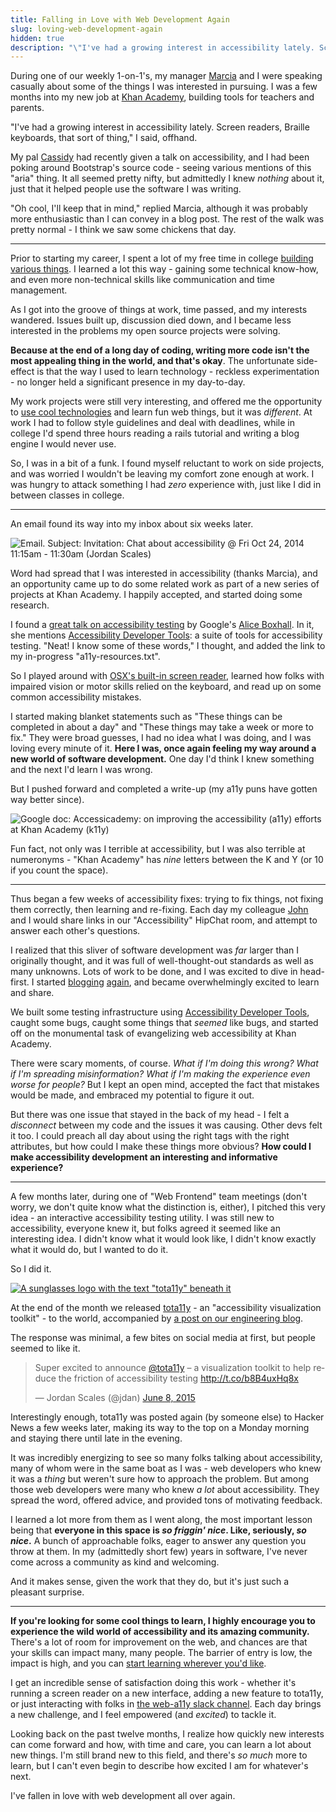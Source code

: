 ```yaml
---
title: Falling in Love with Web Development Again
slug: loving-web-development-again
hidden: true
description: "\"I've had a growing interest in accessibility lately. Screen readers, Braille keyboards, that sort of thing,\" I said, offhand."
---
```


During one of our weekly 1-on-1's, my manager [Marcia](https://twitter.com/marcia_lee) and I were speaking casually about some of the things I was interested in pursuing. I was a few months into my new job at [Khan Academy](https://khanacademy.org), building tools for teachers and parents.

"I've had a growing interest in accessibility lately. Screen readers, Braille keyboards, that sort of thing," I said, offhand.

My pal [Cassidy](https://twitter.com/cassidoo) had recently given a talk on accessibility, and I had been poking around Bootstrap's source code - seeing various mentions of this "aria" thing. It all seemed pretty nifty, but admittedly I knew *nothing* about it, just that it helped people use the software I was writing.

"Oh cool, I'll keep that in mind," replied Marcia, although it was probably more enthusiastic than I can convey in a blog post. The rest of the walk was pretty normal - I think we saw some chickens that day.

---

Prior to starting my career, I spent a lot of my free time in college [building various things](/projects). I learned a lot this way - gaining some technical know-how, and even more non-technical skills like communication and time management.

As I got into the groove of things at work, time passed, and my interests wandered. Issues built up, discussion died down, and I became less interested in the problems my open source projects were solving.

**Because at the end of a long day of coding, writing more code isn't the most appealing thing in the world, and that's okay**. The unfortunate side-effect is that the way I used to learn technology - reckless experimentation - no longer held a significant presence in my day-to-day.

My work projects were still very interesting, and offered me the opportunity to [use cool technologies](http://facebook.github.io/react/) and learn fun web things, but it was *different*. At work I had to follow style guidelines and deal with deadlines, while in college I'd spend three hours reading a rails tutorial and writing a blog engine I would never use.

So, I was in a bit of a funk. I found myself reluctant to work on side projects, and was worried I wouldn't be leaving my comfort zone enough at work. I was hungry to attack something I had *zero* experience with, just like I did in between classes in college.

---

An email found its way into my inbox about six weeks later.

![Email. Subject: Invitation: Chat about accessibility @ Fri Oct 24, 2014 11:15am - 11:30am (Jordan Scales)](/img/a11y-invite.png)

Word had spread that I was interested in accessibility (thanks Marcia), and an opportunity came up to do some related work as part of a new series of projects at Khan Academy. I happily accepted, and started doing some research.

I found a [great talk on accessibility testing](https://www.youtube.com/watch?v=rxh6B3ChLIc) by Google's [Alice Boxhall](https://twitter.com/sundress). In it, she mentions [Accessibility Developer Tools](https://github.com/GoogleChrome/accessibility-developer-tools): a suite of tools for accessibility testing. "Neat! I know some of these words," I thought, and added the link to my in-progress "a11y-resources.txt".

So I played around with [OSX's built-in screen reader](https://www.apple.com/voiceover/info/guide/), learned how folks with impaired vision or motor skills relied on the keyboard, and read up on some common accessibility mistakes.

I started making blanket statements such as "These things can be completed in about a day" and "These things may take a week or more to fix." They were broad guesses, I had no idea what I was doing, and I was loving every minute of it. **Here I was, once again feeling my way around a new world of software development.** One day I'd think I knew something and the next I'd learn I was wrong.

But I pushed forward and completed a write-up (my a11y puns have gotten way better since).

![Google doc: Accessicademy: on improving the accessibility (a11y) efforts at Khan Academy (k11y)](/img/accessicademy.png)

Fun fact, not only was I terrible at accessibility, but I was also terrible at numeronyms - "Khan Academy" has *nine* letters between the K and Y (or 10 if you count the space).

---

Thus began a few weeks of accessibility fixes: trying to fix things, not fixing them correctly, then learning and re-fixing. Each day my colleague [John](http://ejohn.org) and I would share links in our "Accessibility" HipChat room, and attempt to answer each other's questions.

I realized that this sliver of software development was *far* larger than I originally thought, and it was full of well-thought-out standards as well as many unknowns. Lots of work to be done, and I was excited to dive in head-first. I started <a href="/a11y/clicking-with-a-keyboard/" aria-label="blogging, link: Clicking with a Keyboard - thatjdanisso.cool">blogging</a> <a href="/a11y/focus-vs-hover/" aria-label="again, link: Focus vs. Hover - thatjdanisso.cool">again</a>, and became overwhelmingly excited to learn and share.

We built some testing infrastructure using [Accessibility Developer Tools](https://github.com/GoogleChrome/accessibility-developer-tools), caught some bugs, caught some things that *seemed* like bugs, and started off on the monumental task of evangelizing web accessibility at Khan Academy.

There were scary moments, of course. *What if I'm doing this wrong? What if I'm spreading misinformation? What if I'm making the experience even worse for people?* But I kept an open mind, accepted the fact that mistakes would be made, and embraced my potential to figure it out.

But there was one issue that stayed in the back of my head - I felt a *disconnect* between my code and the issues it was causing. Other devs felt it too. I could preach all day about using the right tags with the right attributes, but how could I make these things more obvious? **How could I make accessibility development an interesting and informative experience?**

---

A few months later, during one of "Web Frontend" team meetings (don't worry, we don't quite know what the distinction is, either), I pitched this very idea - an interactive accessibility testing utility. I was still new to accessibility, everyone knew it, but folks agreed it seemed like an interesting idea. I didn't know what it would look like, I didn't know exactly what it would do, but I wanted to do it.

So I did it.

[![A sunglasses logo with the text "tota11y" beneath it](/img/tota11y.png)](http://khan.github.io/tota11y)

At the end of the month we released [tota11y](http://khan.github.io/tota11y) - an "accessibility visualization toolkit" - to the world, accompanied by [a post on our engineering blog](http://engineering.khanacademy.org/posts/tota11y.htm).

The response was minimal, a few bites on social media at first, but people seemed to like it.

<blockquote class="twitter-tweet" lang="en" width="590"><p lang="en" dir="ltr">Super excited to announce <a href="https://twitter.com/tota11y">@tota11y</a> – a visualization toolkit to help reduce the friction of accessibility testing <a href="http://t.co/b8B4uxHq8x">http://t.co/b8B4uxHq8x</a></p>&mdash; Jordan Scales (@jdan) <a href="https://twitter.com/jdan/status/607923883639980032">June 8, 2015</a></blockquote>
<script async src="//platform.twitter.com/widgets.js" charset="utf-8"></script>

Interestingly enough, tota11y was posted again (by someone else) to Hacker News a few weeks later, making its way to the top on a Monday morning and staying there until late in the evening.

It was incredibly energizing to see so many folks talking about accessibility, many of whom were in the same boat as I was - web developers who knew it was a *thing* but weren't sure how to approach the problem. But among those web developers were many who knew *a lot* about accessibility. They spread the word, offered advice, and provided tons of motivating feedback.

I learned a lot more from them as I went along, the most important lesson being that **everyone in this space is *so friggin' nice*. Like, seriously, *so nice*.** A bunch of approachable folks, eager to answer any question you throw at them. In my (admittedly short few) years in software, I've never come across a community as kind and welcoming.

And it makes sense, given the work that they do, but it's just such a pleasant surprise.

---

**If you're looking for some cool things to learn, I highly encourage you to experience the wild world of accessibility and its amazing community.** There's a lot of room for improvement on the web, and chances are that your skills can impact many, many people. The barrier of entry is low, the impact is high, and you can [start learning wherever you'd like](http://a11yproject.com/).

I get an incredible sense of satisfaction doing this work - whether it's running a screen reader on a new interface, adding a new feature to tota11y, or just interacting with folks in [the web-a11y slack channel](https://twitter.com/ryanflorence/status/578240236267773952). Each day brings a new challenge, and I feel empowered (and *excited*) to tackle it.

Looking back on the past twelve months, I realize how quickly new interests can come forward and how, with time and care, you can learn a lot about new things. I'm still brand new to this field, and there's *so much* more to learn, but I can't even begin to describe how excited I am for whatever's next.

I've fallen in love with web development all over again.
